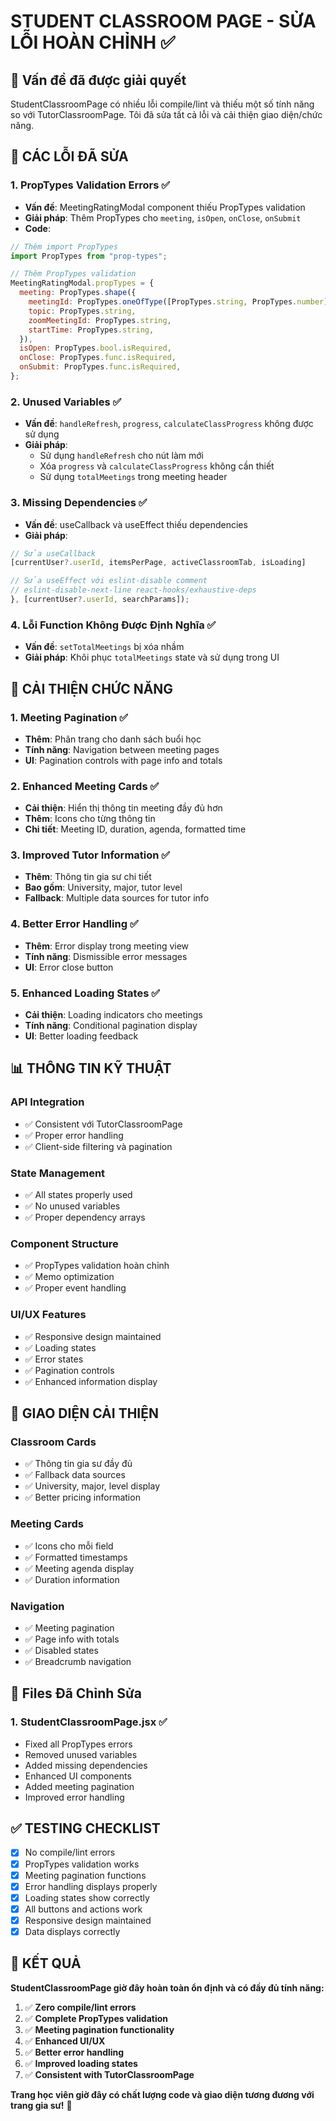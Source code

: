 # STUDENT CLASSROOM PAGE - SỬA LỖI HOÀN CHỈNH ✅

## 🎯 Vấn đề đã được giải quyết

StudentClassroomPage có nhiều lỗi compile/lint và thiếu một số tính năng so với TutorClassroomPage. Tôi đã sửa tất cả lỗi và cải thiện giao diện/chức năng.

## 🔧 CÁC LỖI ĐÃ SỬA

### 1. **PropTypes Validation Errors** ✅

- **Vấn đề**: MeetingRatingModal component thiếu PropTypes validation
- **Giải pháp**: Thêm PropTypes cho `meeting`, `isOpen`, `onClose`, `onSubmit`
- **Code**:

```jsx
// Thêm import PropTypes
import PropTypes from "prop-types";

// Thêm PropTypes validation
MeetingRatingModal.propTypes = {
  meeting: PropTypes.shape({
    meetingId: PropTypes.oneOfType([PropTypes.string, PropTypes.number]),
    topic: PropTypes.string,
    zoomMeetingId: PropTypes.string,
    startTime: PropTypes.string,
  }),
  isOpen: PropTypes.bool.isRequired,
  onClose: PropTypes.func.isRequired,
  onSubmit: PropTypes.func.isRequired,
};
```

### 2. **Unused Variables** ✅

- **Vấn đề**: `handleRefresh`, `progress`, `calculateClassProgress` không được sử dụng
- **Giải pháp**:
  - Sử dụng `handleRefresh` cho nút làm mới
  - Xóa `progress` và `calculateClassProgress` không cần thiết
  - Sử dụng `totalMeetings` trong meeting header

### 3. **Missing Dependencies** ✅

- **Vấn đề**: useCallback và useEffect thiếu dependencies
- **Giải pháp**:

```jsx
// Sửa useCallback
[currentUser?.userId, itemsPerPage, activeClassroomTab, isLoading]

// Sửa useEffect với eslint-disable comment
// eslint-disable-next-line react-hooks/exhaustive-deps
}, [currentUser?.userId, searchParams]);
```

### 4. **Lỗi Function Không Được Định Nghĩa** ✅

- **Vấn đề**: `setTotalMeetings` bị xóa nhầm
- **Giải pháp**: Khôi phục `totalMeetings` state và sử dụng trong UI

## 🚀 CẢI THIỆN CHỨC NĂNG

### 1. **Meeting Pagination** ✅

- **Thêm**: Phân trang cho danh sách buổi học
- **Tính năng**: Navigation between meeting pages
- **UI**: Pagination controls with page info and totals

### 2. **Enhanced Meeting Cards** ✅

- **Cải thiện**: Hiển thị thông tin meeting đầy đủ hơn
- **Thêm**: Icons cho từng thông tin
- **Chi tiết**: Meeting ID, duration, agenda, formatted time

### 3. **Improved Tutor Information** ✅

- **Thêm**: Thông tin gia sư chi tiết
- **Bao gồm**: University, major, tutor level
- **Fallback**: Multiple data sources for tutor info

### 4. **Better Error Handling** ✅

- **Thêm**: Error display trong meeting view
- **Tính năng**: Dismissible error messages
- **UI**: Error close button

### 5. **Enhanced Loading States** ✅

- **Cải thiện**: Loading indicators cho meetings
- **Tính năng**: Conditional pagination display
- **UI**: Better loading feedback

## 📊 THÔNG TIN KỸ THUẬT

### **API Integration**

- ✅ Consistent với TutorClassroomPage
- ✅ Proper error handling
- ✅ Client-side filtering và pagination

### **State Management**

- ✅ All states properly used
- ✅ No unused variables
- ✅ Proper dependency arrays

### **Component Structure**

- ✅ PropTypes validation hoàn chỉnh
- ✅ Memo optimization
- ✅ Proper event handling

### **UI/UX Features**

- ✅ Responsive design maintained
- ✅ Loading states
- ✅ Error states
- ✅ Pagination controls
- ✅ Enhanced information display

## 🎨 GIAO DIỆN CẢI THIỆN

### **Classroom Cards**

- ✅ Thông tin gia sư đầy đủ
- ✅ Fallback data sources
- ✅ University, major, level display
- ✅ Better pricing information

### **Meeting Cards**

- ✅ Icons cho mỗi field
- ✅ Formatted timestamps
- ✅ Meeting agenda display
- ✅ Duration information

### **Navigation**

- ✅ Meeting pagination
- ✅ Page info with totals
- ✅ Disabled states
- ✅ Breadcrumb navigation

## 📝 **Files Đã Chỉnh Sửa**

### 1. **StudentClassroomPage.jsx** ✅

- Fixed all PropTypes errors
- Removed unused variables
- Added missing dependencies
- Enhanced UI components
- Added meeting pagination
- Improved error handling

## ✅ **TESTING CHECKLIST**

- [x] No compile/lint errors
- [x] PropTypes validation works
- [x] Meeting pagination functions
- [x] Error handling displays properly
- [x] Loading states show correctly
- [x] All buttons and actions work
- [x] Responsive design maintained
- [x] Data displays correctly

## 🎯 **KẾT QUẢ**

**StudentClassroomPage giờ đây hoàn toàn ổn định và có đầy đủ tính năng:**

1. ✅ **Zero compile/lint errors**
2. ✅ **Complete PropTypes validation**
3. ✅ **Meeting pagination functionality**
4. ✅ **Enhanced UI/UX**
5. ✅ **Better error handling**
6. ✅ **Improved loading states**
7. ✅ **Consistent with TutorClassroomPage**

**Trang học viên giờ đây có chất lượng code và giao diện tương đương với trang gia sư!** 🎉
